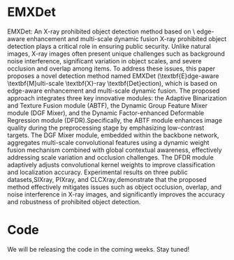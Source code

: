 # EMXDet
EMXDet: An X-ray prohibited object  detection method based on \\ edge-aware enhancement and multi-scale dynamic fusion
X-ray prohibited object detection plays a critical role in ensuring public security. Unlike natural images, X-ray images often present unique challenges such as background noise interference, significant variation in object scales, and severe occlusion and overlap among items. To address these issues, this paper proposes a novel detection method named EMXDet (\textbf{E}dge-aware \textbf{M}ulti-scale \textbf{X}-ray \textbf{Det}ection), which is based on edge-aware enhancement and multi-scale dynamic fusion. The proposed approach integrates three key innovative modules: the Adaptive Binarization and Texture Fusion module (ABTF), the Dynamic Group Feature Mixer module (DGF Mixer), and the Dynamic Factor-enhanced Deformable Regression module (DFDR).Specifically, the ABTF module enhances image quality during the preprocessing stage by emphasizing low-contrast targets. The DGF Mixer module, embedded within the backbone network, aggregates multi-scale convolutional features using a dynamic weight fusion mechanism combined with global contextual awareness, effectively addressing scale variation and occlusion challenges. The DFDR module adaptively adjusts convolutional kernel weights to improve classification and localization accuracy. Experimental results on three public datasets,SIXray, PIXray, and CLCXray,demonstrate that the proposed method effectively mitigates issues such as object occlusion, overlap, and noise interference in X-ray images, and significantly improves the accuracy and robustness of prohibited object detection.
# Code
We will be releasing the code in the coming weeks. Stay tuned!
